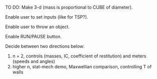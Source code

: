 TO DO:
Make 3-d (mass is proportional to CUBE of diameter).

Enable user to set inputs (like for TSP?).

Enable user to throw an object.

Enable RUN/PAUSE button.

Decide between two directions below:
1) n = 2, controls (masses, IC, coefficient of restitution) and meters (speeds and angles)
2) higher n, stat-mech demo, Maxwellian comparison, controlling T of walls
